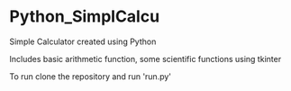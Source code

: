 # Python_SimplCalcu
Simple Calculator created using Python

Includes basic arithmetic function, some scientific functions using tkinter

To run clone the repository and run 'run.py'

